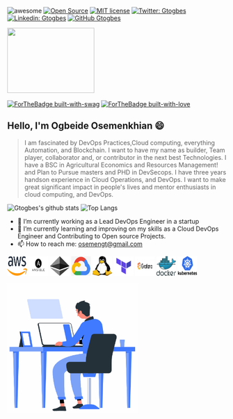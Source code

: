 
![awesome](https://cdn.rawgit.com/sindresorhus/awesome/d7305f38d29fed78fa85652e3a63e154dd8e8829/media/badge.svg)
[![Open Source](https://badges.frapsoft.com/os/v2/open-source.svg?v=103)](https://github.com/ellerbrock/open-source-badges/)
[![MIT license](https://img.shields.io/badge/License-MIT-blue.svg)](https://lbesson.mit-license.org/)
[![Twitter: Gtogbes](https://img.shields.io/twitter/follow/osemengt?style=social)](https://twitter.com/osemenGT)
[![Linkedin: Gtogbes](https://img.shields.io/badge/-Gtogbes-blue?style=flat-square&logo=Linkedin&logoColor=white&link=https://www.linkedin.com/in/ogbeide-osemenkhian-bb70021a3)](https://www.linkedin.com/in/ogbeide-osemenkhian-bb70021a3)
[![GitHub Gtogbes](https://img.shields.io/github/followers/Gtogbes?label=follow&style=social)](https://github.com/gtogbes)
<p>
<!--   <img src="https://github.com/gtogbes/gtogbes/blob/main/assets/animation1.gif" width="150" height="200"> -->
<img src="https://github.com/gtogbes/gtogbes/blob/main/assets/Ethereum.gif" width="200" height="150">
</p>

[![ForTheBadge built-with-swag](http://ForTheBadge.com/images/badges/built-with-swag.svg)](https://github.com/gtogbes/)
[![ForTheBadge built-with-love](http://ForTheBadge.com/images/badges/built-with-love.svg)](https://github.com/gtogbes/)

## Hello, I'm Ogbeide Osemenkhian 😄
> I am fascinated by DevOps Practices,Cloud computing, everything Automation, and Blockchain.
> I want to have my name as builder, Team player, collaborator and, or contributor in the next best Technologies.
> I have a BSC in Agricultural Economics and Resources Management! and Plan to Pursue masters and PHD in DevSecops.
> I have three years handson experience in Cloud Operations, and DevOps.
> I want to make great significant impact in people's lives and mentor enthusiasts in cloud computing, and DevOps.

![Gtogbes's github stats](https://github-readme-stats.vercel.app/api?username=gtogbes&count_private=true&show_icons=true&theme=tokyonight)
![Top Langs ](https://github-readme-stats.vercel.app/api/top-langs/?username=gtogbes&layout=compact&theme=tokyonight&hide=html&langs_count=8)


- 🔭 I’m currently working as a Lead DevOps Engineer in a startup 
- 🌱 I’m currently learning and improving on my skills as a Cloud DevOps Engineer and Contributing to Open source Projects.
- 📫 How to reach me: osemengt@gmail.com

<p>
<img src="https://github.com/gtogbes/gtogbes/blob/main/assets/awsc1.png" width="45" height="45">
<img src="https://github.com/gtogbes/gtogbes/blob/main/assets/ansible.png" width="45" height="45">
<img src="https://github.com/gtogbes/gtogbes/blob/main/assets/ethereum.svg" width="45" height="45">
<img src="https://github.com/gtogbes/gtogbes/blob/main/assets/cloud.png" width="45" height="45">
<img src="https://github.com/gtogbes/gtogbes/blob/main/assets/linux.png" width="45" height="45">
<img src="https://github.com/gtogbes/gtogbes/blob/main/assets/terraform.png" width="45" height="45">
<img src="https://github.com/gtogbes/gtogbes/blob/main/assets/grafana.png" width="45" height="45">
<img src="https://github.com/gtogbes/gtogbes/blob/main/assets/docker.png" width="45" height="45">
<img src="https://github.com/gtogbes/gtogbes/blob/main/assets/kubernetes.png" width="45" height="45">
</p>

<p>
  <img src="https://github.com/gtogbes/gtogbes/blob/main/assets/animation2.gif" width="300" height="300">
</p>

